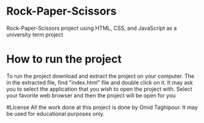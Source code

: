 # Rock-Paper-Scissors
Rock-Paper-Scissors project using HTML, CSS, and JavaScript as a university term project

# How to run the project 
To run the project download and extract the project on your computer. The in the extracted file, find "index.html" file and double click on it. It may ask you to select the application that you wish to open the project with. Select your favorite web browser and then the project will be open for you

#License
All the work done at this project is done by Omid Taghipour. It may be used for educational purposes only.

